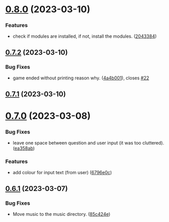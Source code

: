 # [0.8.0](https://github.com/KendallDoesCoding/Choose-Your-Own-Adventure-Game/compare/v0.7.2...v0.8.0) (2023-03-10)


### Features

* check if modules are installed, if not, install the modules. ([2043384](https://github.com/KendallDoesCoding/Choose-Your-Own-Adventure-Game/commit/204338490c9fbaa4d6996319f765696f1c7b0391))



## [0.7.2](https://github.com/KendallDoesCoding/Choose-Your-Own-Adventure-Game/compare/v0.7.1...v0.7.2) (2023-03-10)


### Bug Fixes

* game ended without printing reason why. ([4a4b001](https://github.com/KendallDoesCoding/Choose-Your-Own-Adventure-Game/commit/4a4b001e53abaaef509a9020304dde198ddd3931)), closes [#22](https://github.com/KendallDoesCoding/Choose-Your-Own-Adventure-Game/issues/22)



## [0.7.1](https://github.com/KendallDoesCoding/Choose-Your-Own-Adventure-Game/compare/v0.7.0...v0.7.1) (2023-03-10)



# [0.7.0](https://github.com/KendallDoesCoding/Choose-Your-Own-Adventure-Game/compare/v0.6.1...v0.7.0) (2023-03-08)


### Bug Fixes

* leave one space between question and user input (it was too cluttered). ([ea358ab](https://github.com/KendallDoesCoding/Choose-Your-Own-Adventure-Game/commit/ea358ab27b044857d99ac2d0c2d6d6a482aa838c))


### Features

* add colour for input text (from user) ([6796e0c](https://github.com/KendallDoesCoding/Choose-Your-Own-Adventure-Game/commit/6796e0caecd69aaf34363edc15ae4f319f130ad7))



## [0.6.1](https://github.com/KendallDoesCoding/Choose-Your-Own-Adventure-Game/compare/v0.6.0...v0.6.1) (2023-03-07)


### Bug Fixes

* Move music to the music directory. ([85c424e](https://github.com/KendallDoesCoding/Choose-Your-Own-Adventure-Game/commit/85c424e178030f7bbab8908e145d1e5648dd2180))



